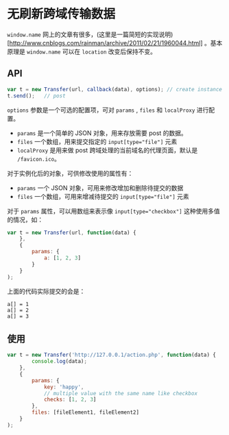 # 无刷新跨域传输数据

`window.name` 网上的文章有很多，(这里是一篇简短的实现说明)[http://www.cnblogs.com/rainman/archive/2011/02/21/1960044.html] 。基本原理是 `window.name` 可以在 `location` 改变后保持不变。

## API

```javascript
var t = new Transfer(url, callback(data), options); // create instance
t.send();   // post
```

`options` 参数是一个可选的配置项，可对 `params` , `files` 和 `localProxy` 进行配置。

- `params` 是一个简单的 JSON 对象，用来存放需要 post 的数据。
- `files` 一个数组，用来提交指定的 `input[type="file"]` 元素
- `localProxy` 是用来做 post 跨域处理的当前域名的代理页面，默认是 `/favicon.ico`。

对于实例化后的对象，可供修改使用的属性有：

- `params` 一个 JSON 对象，可用来修改增加和删除待提交的数据
- `files` 一个数组，可用来增减待提交的 `input[type="file"]` 元素

对于 `params` 属性，可以用数组来表示像 `input[type="checkbox"]`  这种使用多值的情况，如：

```javascript
var t = new Transfer(url, function(data) {
    },
    {
        params: {
            a: [1, 2, 3]
        }
    }
);
```

上面的代码实际提交的会是：

```
a[] = 1
a[] = 2
a[] = 3
```

## 使用

```javascript
var t = new Transfer('http://127.0.0.1/action.php', function(data) {
        console.log(data);
    },
    {
        params: {
            key: 'happy',
            // multiple value with the same name like checkbox
            checks: [1, 2, 3]
        },
        files: [fileElement1, fileElement2]
    }
);
```
